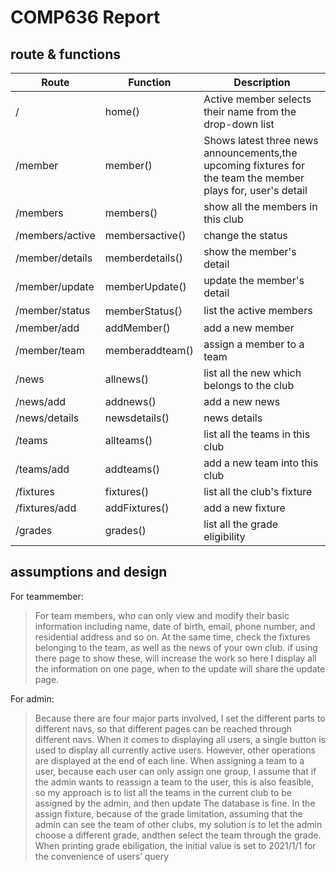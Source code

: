 # COMP636 Report
## route & functions
Route | Function| Description
------------ | -------------| -------------
/ | home()| Active member selects their name from the drop-down list
/member | member()|Shows latest three news announcements,the upcoming fixtures for the team the member plays for, user's detail
/members | members() | show all the members in this club
/members/active | membersactive()| change the status    
/member/details | memberdetails()  | show the member's detail
/member/update | memberUpdate() | update the member's detail
/member/status | memberStatus(）| list the active members
/member/add | addMember()  | add a new member
/member/team | memberaddteam() | assign a member to a team
/news | allnews() | list all the new which belongs to the club
/news/add  | addnews()| add a new news
/news/details | newsdetails()   | news details
/teams  | allteams() | list all the teams in this club
/teams/add  | addteams() | add a new team into this club
/fixtures | fixtures() | list all the club's fixture 
/fixtures/add   | addFixtures()  | add a new fixture
/grades  | grades()  | list all the grade eligibility
## assumptions and design
For teammember:
> For team members, who can only view and modify their basic information including name, date of birth, email, phone number, and residential address and so on. 
> At the same time, check the fixtures belonging to the team, as well as the news of your own club.
> if using there page to show these, will increase the work
> so here I display all the information on one page, when to the update will share the update page.

For admin:
> Because there are four major parts involved, I set the different parts to different navs, so that different pages can be reached through different navs.
> When it comes to displaying all users, a single button is used to display all currently active users. However, other operations are displayed at the end of each line.
> When assigning a team to a user, because each user can only assign one group, I assume that if the admin wants to reassign a team to the user, this is also feasible, 
> so my approach is to list all the teams in the current club to be assigned by the admin, and then update The database is fine.
> In the assign fixture, because of the grade limitation, assuming that the admin can see the team of other clubs, my solution is to let the admin choose a different grade,
> andthen select the team through the grade.
> When printing grade ebiligation, the initial value is set to 2021/1/1 for the convenience of users’ query  

      
